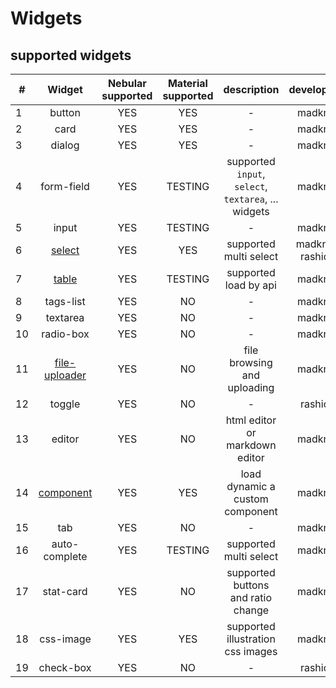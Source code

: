 # Widgets


## supported widgets

|**#**|**Widget**|**Nebular supported**|**Material supported**|**description**|**developers**|
|---|:-------:|:----:|:----:|:-----------:|:-------:|
|1|button|YES|YES|-|madkne|
|2|card|YES|YES|-|madkne|
|3|dialog|YES|YES|-|madkne|
|4|form-field|YES|TESTING|supported `input`, `select`, `textarea`, ... widgets|madkne|
|5|input|YES|TESTING|-|madkne|
|6|[select](./select.md)|YES|YES|supported multi select|madkne, rashidi|
|7|[table](./table.md)|YES|TESTING|supported load by api|madkne|
|8|tags-list|YES|NO|-|madkne|
|9|textarea|YES|NO|-|madkne|
|10|radio-box|YES|NO|-|madkne|
|11|[file-uploader](./file_uploader.md)|YES|NO|file browsing and uploading|madkne|
|12|toggle|YES|NO|-|rashidi|
|13|editor|YES|NO|html editor or markdown editor|madkne|
|14|[component](./component.md)|YES|YES|load dynamic a custom component|madkne|
|15|tab|YES|NO|-|madkne|
|16|auto-complete|YES|TESTING|supported multi select|madkne|
|17|stat-card|YES|NO|supported buttons and ratio change|madkne|
|18|css-image|YES|YES|supported illustration css images|madkne|
|19|check-box|YES|NO|-|rashidi

<!-- |16|date-picker|YES|-|rashidi| -->